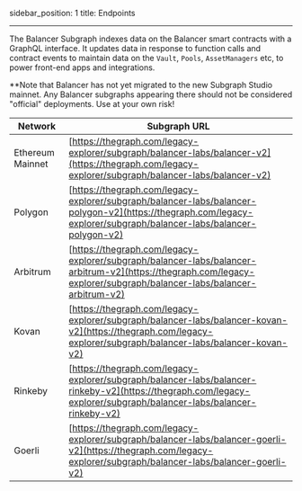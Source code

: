 sidebar_position: 1
title: Endpoints

---

The Balancer Subgraph indexes data on the Balancer smart contracts with a GraphQL interface. It updates data in response to function calls and contract events to maintain data on the `Vault`, `Pools`, `AssetManagers` etc, to power front-end apps and integrations.

\*\*Note that Balancer has not yet migrated to the new Subgraph Studio mainnet. Any Balancer subgraphs appearing there should not be considered "official" deployments. Use at your own risk!

| Network          | Subgraph URL                                                                                                                                                         |
| ---------------- | -------------------------------------------------------------------------------------------------------------------------------------------------------------------- |
| Ethereum Mainnet | [https://thegraph.com/legacy-explorer/subgraph/balancer-labs/balancer-v2](https://thegraph.com/legacy-explorer/subgraph/balancer-labs/balancer-v2)                   |
| Polygon          | [https://thegraph.com/legacy-explorer/subgraph/balancer-labs/balancer-polygon-v2](https://thegraph.com/legacy-explorer/subgraph/balancer-labs/balancer-polygon-v2)   |
| Arbitrum         | [https://thegraph.com/legacy-explorer/subgraph/balancer-labs/balancer-arbitrum-v2](https://thegraph.com/legacy-explorer/subgraph/balancer-labs/balancer-arbitrum-v2) |
| Kovan            | [https://thegraph.com/legacy-explorer/subgraph/balancer-labs/balancer-kovan-v2](https://thegraph.com/legacy-explorer/subgraph/balancer-labs/balancer-kovan-v2)       |
| Rinkeby          | [https://thegraph.com/legacy-explorer/subgraph/balancer-labs/balancer-rinkeby-v2](https://thegraph.com/legacy-explorer/subgraph/balancer-labs/balancer-rinkeby-v2)   |
| Goerli           | [https://thegraph.com/legacy-explorer/subgraph/balancer-labs/balancer-goerli-v2](https://thegraph.com/legacy-explorer/subgraph/balancer-labs/balancer-goerli-v2)     |
